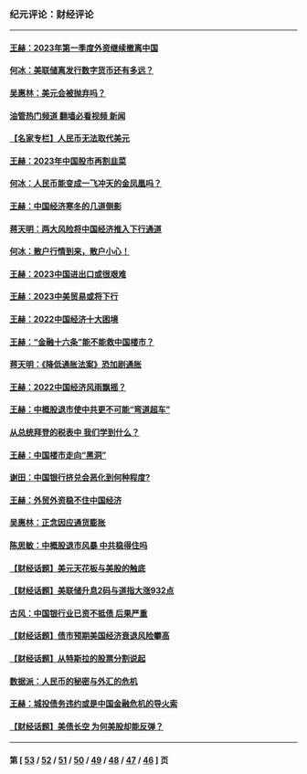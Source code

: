 ### 纪元评论：财经评论
---
#### [王赫：2023年第一季度外资继续撤离中国](../../pages/nsc1026/n13988870.md?05170330) 
#### [何冰：美联储离发行数字货币还有多远？](../../pages/nsc1026/n13986109.md?05170330) 
#### [吴惠林：美元会被抛弃吗？](../../pages/nsc1026/n13984087.md?05170330) 
#### [油管热门频道 翻墙必看视频 新闻](ok?05170330)
#### [【名家专栏】人民币无法取代美元](../../pages/nsc1026/n13974270.md?05170330) 
#### [王赫：2023年中国股市再割韭菜](../../pages/nsc1026/n13965334.md?05170330) 
#### [何冰：人民币能变成一飞冲天的金凤凰吗？](../../pages/nsc1026/n13964999.md?05170330) 
#### [王赫：中国经济寒冬的几道侧影](../../pages/nsc1026/n13932953.md?05170330) 
#### [蒋天明：两大风险将中国经济推入下行通道](../../pages/nsc1026/n13929820.md?05170330) 
#### [何冰：散户行情到来，散户小心！](../../pages/nsc1026/n13928308.md?05170330) 
#### [王赫：2023中国进出口或很艰难](../../pages/nsc1026/n13911515.md?05170330) 
#### [王赫：2023中美贸易或将下行](../../pages/nsc1026/n13899005.md?05170330) 
#### [王赫：2022中国经济十大困境](../../pages/nsc1026/n13883766.md?05170330) 
#### [王赫：“金融十六条”能不能救中国楼市？](../../pages/nsc1026/n13868431.md?05170330) 
#### [蒋天明：《降低通胀法案》恐加剧通胀](../../pages/nsc1026/n13806996.md?05170330) 
#### [王赫：2022中国经济风雨飘摇？](../../pages/nsc1026/n13803207.md?05170330) 
#### [王赫：中概股退市使中共更不可能“弯道超车”](../../pages/nsc1026/n13802858.md?05170330) 
#### [从总统拜登的税表中 我们学到什么？](../../pages/nsc1026/n13773081.md?05170330) 
#### [王赫：中国楼市走向“黑洞”](../../pages/nsc1026/n13770647.md?05170330) 
#### [谢田：中国银行挤兑会恶化到何种程度?](../../pages/nsc1026/n13766965.md?05170330) 
#### [王赫：外贸外资稳不住中国经济](../../pages/nsc1026/n13753933.md?05170330) 
#### [吴惠林：正念因应通货膨胀](../../pages/nsc1026/n13750350.md?05170330) 
#### [陈思敏：中概股退市风暴 中共稳得住吗](../../pages/nsc1026/n13738978.md?05170330) 
#### [【财经话题】美元天花板与美股的触底](../../pages/nsc1026/n13736495.md?05170330) 
#### [【财经话题】美联储升息2码与道指大涨932点](../../pages/nsc1026/n13727377.md?05170330) 
#### [古风：中国银行业已资不抵债 后果严重](../../pages/nsc1026/n13726111.md?05170330) 
#### [【财经话题】债市预期美国经济衰退风险攀高](../../pages/nsc1026/n13698043.md?05170330) 
#### [【财经话题】从特斯拉的股票分割说起](../../pages/nsc1026/n13679733.md?05170330) 
#### [数据派：人民币的秘密与外汇的危机](../../pages/nsc1026/n13667092.md?05170330) 
#### [王赫：城投债务违约或是中国金融危机的导火索](../../pages/nsc1026/n13665322.md?05170330) 
#### [【财经话题】美债长空 为何美股却能反弹？](../../pages/nsc1026/n13665895.md?05170330) 

---
#### 第 [ [53](./53.md?05170330) / [52](./52.md?05170330) / [51](./51.md?05170330) / [50](./50.md?05170330) / [49](./49.md?05170330) / [48](./48.md?05170330) / [47](./47.md?05170330) / [46](./46.md?05170330) ] 页
